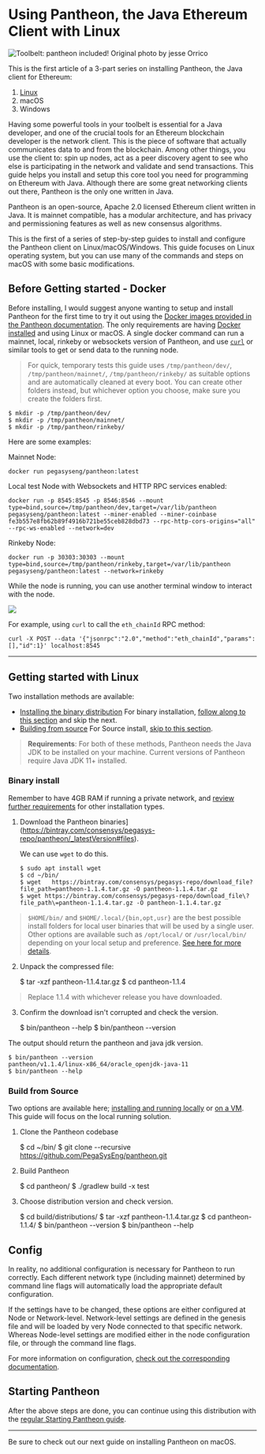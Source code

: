 # Using Pantheon, the Java Ethereum Client with Linux

![Toolbelt: pantheon included!](https://i.imgur.com/kxP76k9.jpg)
Original photo by jesse Orrico

This is the first article of a 3-part series on installing Pantheon, the Java client for Ethereum:

1.  [Linux](#)
2.  macOS
3.  Windows

Having some powerful tools in your toolbelt is essential for a Java developer, and one of the crucial tools for an Ethereum blockchain developer is the network client. This is the piece of software that actually communicates data to and from the blockchain. Among other things, you use the client to: spin up nodes, act as a peer discovery agent to see who else is participating in the network and validate and send transactions. This guide helps you install and setup this core tool you need for programming on Ethereum with Java. Although there are some great networking clients out there, Pantheon is the only one written in Java.

Pantheon is an open-source, Apache 2.0 licensed Ethereum client written in Java. It is mainnet compatible, has a modular architecture, and has privacy and permissioning features as well as new consensus algorithms.

This is the first of a series of step-by-step guides to install and configure the Pantheon client on Linux/macOS/Windows. This guide focuses on Linux operating system, but you can use many of the commands and steps on macOS with some basic modifications.

## Before Getting started - Docker

Before installing, I would suggest anyone wanting to setup and install Pantheon for the first time to try it out using the [Docker images provided in the Pantheon documentation](http://docs.pantheon.pegasys.tech/en/stable/Getting-Started/Run-Docker-Image/). The only requirements are having [Docker installed](https://docs.docker.com/v17.12/install/linux/docker-ce/ubuntu/) and using Linux or macOS.
A single docker command can run a mainnet, local, rinkeby or websockets version of Pantheon, and use [`curl`](https://curl.haxx.se/) or similar tools to get or send data to the running node.

> For quick, temporary tests this guide uses `/tmp/pantheon/dev/`, `/tmp/pantheon/mainnet/`, `/tmp/pantheon/rinkeby/` as suitable options and are automatically cleaned at every boot. You can create other folders instead, but whichever option you choose, make sure you create the folders first.

```shell
$ mkdir -p /tmp/pantheon/dev/
$ mkdir -p /tmp/pantheon/mainnet/
$ mkdir -p /tmp/pantheon/rinkeby/
```

Here are some examples:

Mainnet Node:

```shell
docker run pegasyseng/pantheon:latest
```

Local test Node with Websockets and HTTP RPC services enabled:

```shell
docker run -p 8545:8545 -p 8546:8546 --mount type=bind,source=/tmp/pantheon/dev,target=/var/lib/pantheon pegasyseng/pantheon:latest --miner-enabled --miner-coinbase fe3b557e8fb62b89f4916b721be55ceb828dbd73 --rpc-http-cors-origins="all" --rpc-ws-enabled --network=dev
```

Rinkeby Node:

```shell
docker run -p 30303:30303 --mount type=bind,source=/tmp/pantheon/rinkeby,target=/var/lib/pantheon pegasyseng/pantheon:latest --network=rinkeby
```

While the node is running, you can use another terminal window to interact with the node.

![](https://i.imgur.com/kw1VHDs.png)

For example, using `curl` to call the `eth_chainId` RPC method:

```shell
curl -X POST --data '{"jsonrpc":"2.0","method":"eth_chainId","params":[],"id":1}' localhost:8545
```

* * *

## Getting started with Linux

Two installation methods are available:

-   [Installing the binary distribution](http://docs.pantheon.pegasys.tech/en/stable/Installation/Install-Binaries/#linux-unix-windows-without-chocolatey)
    For binary installation, [follow along to this section](#binary-install) and skip the next.
-   [Building from source](http://docs.pantheon.pegasys.tech/en/stable/Installation/Install-Binaries/#linux-unix-windows-without-chocolatey)
    For Source install, [skip to this section](#build-from-source).

> **Requirements**: For both of these methods, Pantheon needs the Java JDK to be installed on your machine. Current versions of Pantheon require Java JDK 11+ installed.

### Binary install

Remember to have 4GB RAM if running a private network, and [review further requirements](http://docs.pantheon.pegasys.tech/en/stable/Installation/Overview/#disk-space-and-ram-requirements) for other installation types.

1.  Download the Pantheon binaries](<https://bintray.com/consensys/pegasys-repo/pantheon/_latestVersion#files>).

    We can use `wget` to do this.

        $ sudo apt install wget
        $ cd ~/bin/
        $ wget   https://bintray.com/consensys/pegasys-repo/download_file?file_path=pantheon-1.1.4.tar.gz -O pantheon-1.1.4.tar.gz
        $ wget https://bintray.com/consensys/pegasys-repo/download_file\?file_path\=pantheon-1.1.4.tar.gz -O pantheon-1.1.4.tar.gz

> `$HOME/bin/` and `$HOME/.local/{bin,opt,usr}` are the best possible install folders for local user binaries that will be used by a single user. Other options are available such as `/opt/local/` or `/usr/local/bin/` depending on your local setup and preference. [See here for more details](https://unix.stackexchange.com/questions/36871/where-should-a-local-executable-be-placed).

2.  Unpack the compressed file:


    $ tar -xzf pantheon-1.1.4.tar.gz
    $ cd pantheon-1.1.4

> Replace 1.1.4 with whichever release you have downloaded.

3.  Confirm the download isn't corrupted and check the version.


    $ bin/pantheon --help
    $ bin/pantheon --version

The output should return the pantheon and java jdk version.

    $ bin/pantheon --version
    pantheon/v1.1.4/linux-x86_64/oracle_openjdk-java-11
    $ bin/pantheon --help

### Build from Source

Two options are available here; [installing and running locally](http://docs.pantheon.pegasys.tech/en/stable/Installation/Build-From-Source/#installation-on-linux-unix-mac-os-x) or [on a VM](http://docs.pantheon.pegasys.tech/en/stable/Installation/Build-From-Source/#installation-on-vm).
This guide will focus on the local running solution.

1.  Clone the Pantheon codebase


    $ cd ~/bin/
    $ git clone --recursive https://github.com/PegaSysEng/pantheon.git

2.  Build Pantheon


    $ cd pantheon/
    $ ./gradlew build -x test

3.  Choose distribution version and check version.


    $ cd build/distributions/
    $ tar -xzf pantheon-1.1.4.tar.gz
    $ cd pantheon-1.1.4/
    $ bin/pantheon --version
    $ bin/pantheon --help

## Config

In reality, no additional configuration is necessary for Pantheon to run correctly.
Each different network type (including mainnet) determined by command line flags will automatically load the appropriate default configuration.

If the settings have to be changed, these options are either configured at Node or Network-level.
Network-level settings are defined in the genesis file and will be loaded by very Node connected to that specific network. Whereas Node-level settings are modified either in the node configuration file, or through the command line flags.

For more information on configuration, [check out the corresponding documentation](http://docs.pantheon.pegasys.tech/en/stable/Configuring-Pantheon/Network-vs-Node/).

## Starting Pantheon

After the above steps are done, you can continue using this distribution with the [regular Starting Pantheon guide](http://docs.pantheon.pegasys.tech/en/stable/Getting-Started/Starting-Pantheon/).

* * *

Be sure to check out our next guide on installing Pantheon on macOS.
